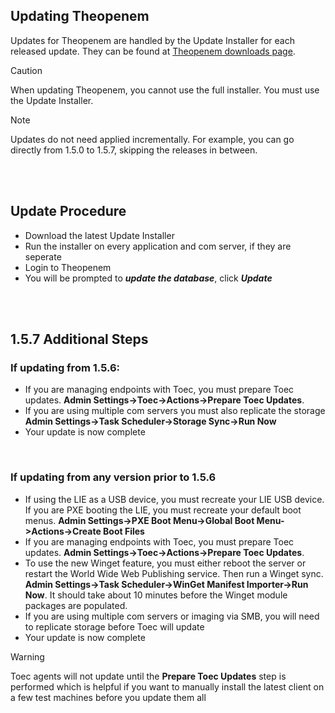 ## Updating Theopenem

Updates for Theopenem are handled by the Update Installer for each released update.  They can be found at [Theopenem downloads page](https://theopenem.com/downloads/).
> [!CAUTION]
> When updating Theopenem, you cannot use the full installer.  You must use the Update Installer.

> [!NOTE]
> Updates do not need applied incrementally.  For example, you can go directly from 1.5.0 to 1.5.7, skipping the releases in between.

<br />
<br />

## Update Procedure

* Download the latest Update Installer
* Run the installer on every application and com server, if they are seperate
* Login to Theopenem
* You will be prompted to ***update the database***, click ***Update***

<br />
<br />



## 1.5.7 Additional Steps
### If updating from 1.5.6:
* If you are managing endpoints with Toec, you must prepare Toec updates.  **Admin Settings->Toec->Actions->Prepare Toec Updates**.
* If you are using multiple com servers you must also replicate the storage **Admin Settings->Task Scheduler->Storage Sync->Run Now**
* Your update is now complete

<br/>

### If updating from any version prior to 1.5.6
* If using the LIE as a USB device, you must recreate your LIE USB device.  If you are PXE booting the LIE, you must recreate your default boot menus.  **Admin Settings->PXE Boot Menu->Global Boot Menu->Actions->Create Boot Files**
* If you are managing endpoints with Toec, you must prepare Toec updates.  **Admin Settings->Toec->Actions->Prepare Toec Updates**.
* To use the new Winget feature, you must either reboot the server or restart the World Wide Web Publishing service.  Then run a Winget sync. **Admin Settings->Task Scheduler->WinGet Manifest Importer->Run Now**.  It should take about 10 minutes before the Winget module packages are populated.
* If you are using multiple com servers or imaging via SMB, you will need to replicate storage before Toec will update
* Your update is now complete

> [!WARNING]
> Toec agents will not update until the **Prepare Toec Updates** step is performed which is helpful if you want to manually install the latest client on a few test machines before you update them all

